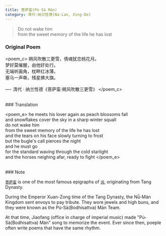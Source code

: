 ```yaml
---
title: 菩萨蛮(Pú Sà Mán)
category: 清代·纳兰性德(Na-Lan, Xing-De)
---
```


> Do not wake him    
> from the sweet memory of the life he has lost


<!-- more -->

### Original Poem

<poem_c>
朔风吹散三更雪，倩魂犹恋桃花月。
<br>
梦好莫催醒，由他好处行。
<br>
无端听画角，枕畔红冰薄。 
<br>
塞马一声嘶，残星拂大旗。
<br>
<br>
—- 清代 · 纳兰性德《菩萨蛮·朔风吹散三更雪》
</poem_c>

<br>
### Translation

<poem_e>
he meets his lover again as peach blossoms fall
<br>
and snowflakes cover the sky in a sharp winter squall
<br>
do not wake him
<br>
from the sweet memory of the life he has lost
<br>
and the tears on his face slowly turning to frost
<br>
but the bugle's call pierces the night
<br>
and he must go
<br>
for the standard waving through the cold starlight
<br>
and the horses neighing afar, ready to fight
</poem_e>

<br>
### Note

[`菩萨蛮`](https://zh.wikipedia.org/wiki/%E8%8F%A9%E8%90%A8%E8%9B%AE) is one of the most famous
epigraphs of [`词`](https://zh.m.wikipedia.org/zh-hans/%E8%AF%8D_(%E6%96%87%E5%AD%A6)), originating from Tang Dynasty.

During the Emperor Xuan-Zong time of the Tang Dynasty, the Nǚ-Mán Kingdom sent envoys to pay tribute. They wore jewels and high buns, and they were known as the Pú-Sà(Bodhisattva) Mán Team. 

At that time, Jiaofang (office in charge of imperial music) made "Pú-Sà(Bodhisattva) Mán" song to memorize the event. Ever since then, poeple often write poems that have the same rhythm.